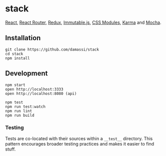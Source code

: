# stack

[React](https://facebook.github.io/react/), [React Router](https://github.com/rackt/react-router), [Redux](https://github.com/rackt/redux), [Immutable.js](https://facebook.github.io/immutable-js/), [CSS Modules](https://github.com/css-modules/css-modules),  [Karma](http://karma-runner.github.io/0.13/index.html) and [Mocha](https://mochajs.org/).

## Installation
```
git clone https://github.com/damassi/stack
cd stack
npm install
```

## Development
```
npm start
open http://localhost:3333
open http://localhost:8080 (api)

npm test
npm run test:watch
npm run lint
npm run build

```

### Testing
Tests are co-located with their sources within a `__test__` directory. This pattern encourages broader testing practices and makes it easier to find stuff.

